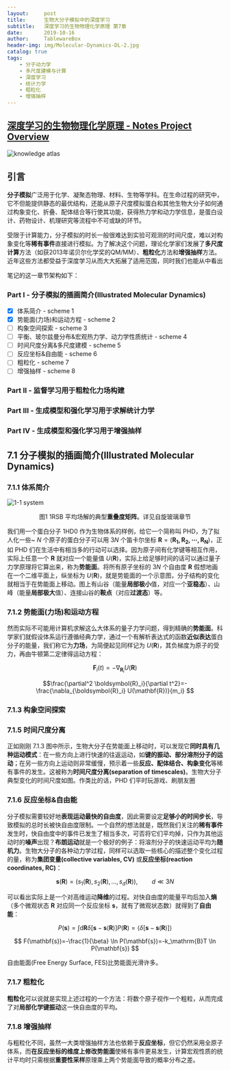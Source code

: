 ```yaml
---
layout:     post
title:      生物大分子模拟中的深度学习
subtitle:   深度学习的生物物理化学原理 第7章
date:       2019-10-16
author:     TablewareBox
header-img: img/Molecular-Dynamics-DL-2.jpg
catalog: true
tags:
    - 分子动力学
    - 多尺度建模与计算
    - 深度学习
    - 统计力学
    - 粗粒化
    - 增强抽样
---
```


## [深度学习的生物物理化学原理 - Notes Project Overview](https://tablewarebox.github.io/2019/02/16/DL_BioPhysChem_content/)

![knowledge atlas](https://tablewarebox.files.wordpress.com/2018/11/concept-map-81.png)

## 引言

**分子模拟**广泛用于化学、凝聚态物理、材料、生物等学科。在生命过程的研究中，它不但能提供静态的最优结构，还能从原子尺度模拟蛋白和其他生物大分子如何通过构象变化、折叠、配体结合等行使其功能，获得热力学和动力学信息，是蛋白设计、药物设计、机理研究等流程中不可或缺的环节。

受限于计算能力，分子模拟的时长一般很难达到实验可观测的时间尺度，难以对构象变化等**稀有事件**直接进行模拟。为了解决这个问题，理论化学家们发展了**多尺度计算**方法（如获2013年诺贝尔化学奖的QM/MM）、**粗粒化**方法和**增强抽样**方法。近年这些方法都受益于深度学习从而大大拓展了适用范围，同时我们也能从中看出

笔记的这一章节架构如下：

### Part I - 分子模拟的插画简介(Illustrated Molecular Dynamics)

- [x] 体系简介 - scheme 1
- [x] 势能面(力场)和运动方程 - scheme 2
- [ ] 构象空间探索 - scheme 3
- [ ] 平衡、玻尔兹曼分布&宏观热力学、动力学性质统计 - scheme 4
- [ ] 时间尺度分离&多尺度建模 - scheme 5
- [ ] 反应坐标&自由能 - scheme 6
- [ ] 粗粒化 - scheme 7
- [ ] 增强抽样 - scheme 8

### Part II - 监督学习用于粗粒化力场构建

### Part III - 生成模型和强化学习用于求解统计力学

### Part IV - 生成模型和强化学习用于增强抽样

## 7.1 分子模拟的插画简介(Illustrated Molecular Dynamics)

### 7.1.1 体系简介

![1-1 system](https://tablewarebox.files.wordpress.com/2019/10/1-1-system.jpg)

<div align="center">图1  1RSB 平均场解的典型<b>重叠度矩阵</b>。详见自旋玻璃章节</div>

我们用一个蛋白分子 1HD0 作为生物体系的样例，给它一个简称叫 PHD，为了拟人化一些~ $N$ 个原子的蛋白分子可以用 $3N$ 个笛卡尔坐标 $\mathbf{R}=(\boldsymbol{R_1, R_2, \cdots, R_N})$，正如 PHD 们在生活中有相当多的行动可以选择。因为原子间有化学键等相互作用，实际上任意一个 $\mathbf{R}$ 就对应一个能量值 $U(\mathbf{R})$，实际上给足够时间的话可以通过量子力学原理将它算出来，称为**势能面**。将所有原子坐标的 $3N$ 个自由度 $\mathbf{R}$ 假想地画在一个二维平面上，纵坐标为 $U(\mathbf{R})$，就是势能面的一个示意图，分子结构的变化就相当于在势能面上移动。图上有山谷（能量**局部极小**值，对应一个**亚稳态**）、山峰（能量**局部极大**值）、连接山谷的**鞍点**（对应**过渡态**）等。

### 7.1.2 势能面(力场)和运动方程

然而实际不可能用计算机求解这么大体系的量子力学问题，得到精确的**势能面**。科学家们就假设体系运行遵循经典力学，通过一个有解析表达式的函数**近似表达**蛋白分子的能量，我们称它为**力场**，为简便起见同样记为 $U(\mathbf{R})$，其负梯度为原子的受力，再由牛顿第二定律得运动方程：

$$\boldsymbol{F}_{i}(t)=-\nabla_{\boldsymbol{R}_i} U(\mathbf{R}) $$

$$\frac{\partial^2 \boldsymbol{R}_i}{\partial t^2}=-\frac{\nabla_{\boldsymbol{R}_i} U(\mathbf{R})}{m_i} $$

### 7.1.3 构象空间探索

### 7.1.5 时间尺度分离

正如刚刚 7.1.3 图中所示，生物大分子在势能面上移动时，可以发现它**同时具有几种运动模式**：在一些方向上进行快速的往返运动，如**键的振动、部分溶剂分子的运动**；在另一些方向上运动则非常缓慢，预示着一些**反应、配体结合、构象变化**等稀有事件的发生。这被称为**时间尺度分离(separation of timescales)**。生物大分子典型变化的时间尺度如图。作类比的话，PHD 们平时玩游戏、刷朋友圈

### 7.1.6 反应坐标&自由能

分子模拟需要较好地**表现运动最快的自由度**，因此需要设定**足够小的时间步长**，导致模拟的总时长被快自由度限制。一个自然的想法就是，既然我们关注的**稀有事件**发生时，快自由度中的事件已发生了相当多次，可否将它们平均掉，只作为其他运动时的**噪声**出现？**布朗运动**就是一个极好的例子：将溶剂分子的快速运动平均为**随机力**。生物大分子的各种动力学过程，同样可以选取一些核心的描述整个变化过程的量，称为**集团变量(collective variables, CV)** 或**反应坐标(reaction coordinates, RC)**：

$$
\mathbf{s}(\mathbf{R})=\left(s_{1}(\mathbf{R}), s_{2}(\mathbf{R}), \ldots, s_{d}(\mathbf{R})\right),\quad\quad d \ll 3N
$$

可以看出实际上是一个对高维运动**降维**的过程。对快自由度的能量平均后加入**熵**（多个微观状态 $\mathbf{R}$ 对应同一个反应坐标 $\mathbf{s}$，就有了微观状态数）就得到了**自由能**：

$$
P(\mathbf{s})=\int \mathrm{d} \mathbf{R} \delta[\mathbf{s}-\mathbf{s}(\mathbf{R})] P(\mathbf{R})=\langle\delta[\mathbf{s}-\mathbf{s}(\mathbf{R})]\rangle
$$

$$
F(\mathbf{s})=-\frac{1}{\beta} \ln P(\mathbf{s})=-k_\mathrm{B}T \ln P(\mathbf{s})
$$

自由能面(Free Energy Surface, FES)比势能面光滑许多。

### 7.1.7 粗粒化

**粗粒化**可以说就是实现上述过程的一个方法：将数个原子视作一个粗粒，从而完成了对**局部化学键振动**这一快自由度的平均。

### 7.1.8 增强抽样

与粗粒化不同，虽然一大类增强抽样方法也依赖于**反应坐标**，但它仍然采用全原子体系，而**在反应坐标的维度上修改势能面**使稀有事件更易发生，计算宏观性质的统计平均时只需根据**重要性采样**原理乘上两个势能面导致的概率分布之差。
